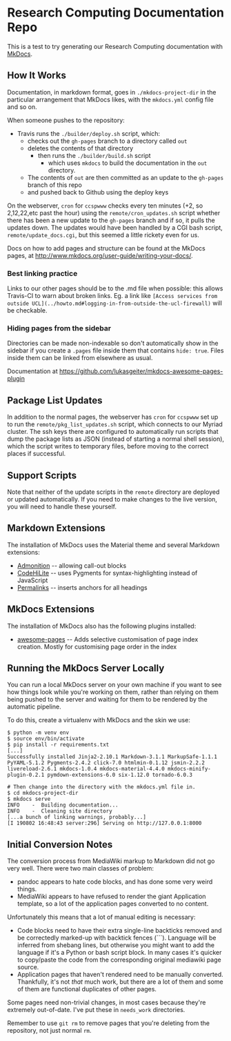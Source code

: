 # Research Computing Documentation Repo

This is a test to try generating our Research Computing documentation with [MkDocs](https://www.mkdocs.org/).

## How It Works

Documentation, in markdown format, goes in `./mkdocs-project-dir` in the particular arrangement that MkDocs likes, with the `mkdocs.yml` config file and so on.

When someone pushes to the repository:
 - Travis runs the `./builder/deploy.sh` script, which:
   - checks out the `gh-pages` branch to a directory called `out`
   - deletes the contents of that directory
     - then runs the `./builder/build.sh` script
       - which uses `mkdocs` to build the documentation in the `out` directory. 
   - The contents of `out` are then committed as an update to the `gh-pages` branch of this repo
   - and pushed back to Github using the deploy keys

On the webserver, `cron` for `ccspwww` checks every ten minutes (+2, so 2,12,22,etc past the hour) using the `remote/cron_updates.sh` script whether there has been a new update to the `gh-pages` branch and if so, it pulls the updates down. The updates would have been handled by a CGI bash script, `remote/update_docs.cgi`, but this seemed a little rickety even for us.

Docs on how to add pages and structure can be found at the MkDocs pages, at <http://www.mkdocs.org/user-guide/writing-your-docs/>.

### Best linking practice

Links to our other pages should be to the .md file when possible: this allows Travis-CI to warn about broken links. Eg. a link like `[Access services from outside UCL](../howto.md#logging-in-from-outside-the-ucl-firewall)` will be checkable.

### Hiding pages from the sidebar

Directories can be made non-indexable so don't automatically show in the sidebar if you create a `.pages` file inside them that contains `hide: true`. Files inside them can be linked from elsewhere as usual.

Documentation at <https://github.com/lukasgeiter/mkdocs-awesome-pages-plugin>

## Package List Updates

In addition to the normal pages, the webserver has `cron` for `ccspwww` set up to run the `remote/pkg_list_updates.sh` script, which connects to our Myriad cluster. The ssh keys there are configured to automatically run scripts that dump the package lists as JSON (instead of starting a normal shell session), which the script writes to temporary files, before moving to the correct places if successful.

## Support Scripts

Note that neither of the update scripts in the `remote` directory are deployed or updated automatically. If you need to make changes to the live version, you will need to handle these yourself.

## Markdown Extensions

The installation of MkDocs uses the Material theme and several Markdown extensions:

 - [Admonition](https://squidfunk.github.io/mkdocs-material/extensions/admonition/) -- allowing call-out blocks
 - [CodeHiLite](https://squidfunk.github.io/mkdocs-material/extensions/codehilite/) -- uses Pygments for syntax-highlighting instead of JavaScript
 - [Permalinks](https://squidfunk.github.io/mkdocs-material/extensions/permalinks/) -- inserts anchors for all headings

## MkDocs Extensions

The installation of MkDocs also has the following plugins installed:

 - [awesome-pages](https://github.com/lukasgeiter/mkdocs-awesome-pages-plugin) -- Adds selective customisation of page index creation. Mostly for customising page order in the index

## Running the MkDocs Server Locally

You can run a local MkDocs server on your own machine if you want to see how things look while you're working on them, rather than relying on them being pushed to the server and waiting for them to be rendered by the automatic pipeline.

To do this, create a virtualenv with MkDocs and the skin we use:

```
$ python -m venv env
$ source env/bin/activate
$ pip install -r requirements.txt 
[...]
Successfully installed Jinja2-2.10.1 Markdown-3.1.1 MarkupSafe-1.1.1 PyYAML-5.1.2 Pygments-2.4.2 click-7.0 htmlmin-0.1.12 jsmin-2.2.2 livereload-2.6.1 mkdocs-1.0.4 mkdocs-material-4.4.0 mkdocs-minify-plugin-0.2.1 pymdown-extensions-6.0 six-1.12.0 tornado-6.0.3

# Then change into the directory with the mkdocs.yml file in.
$ cd mkdocs-project-dir
$ mkdocs serve
INFO    -  Building documentation... 
INFO    -  Cleaning site directory 
[...a bunch of linking warnings, probably...]
[I 190802 16:48:43 server:296] Serving on http://127.0.0.1:8000
```

## Initial Conversion Notes

The conversion process from MediaWiki markup to Markdown did not go very well. There were two main classes of problem:

 - pandoc appears to hate code blocks, and has done some very weird things.
 - MediaWiki appears to have refused to render the giant Application template, so a lot of the application pages converted to no content.

Unfortunately this means that a lot of manual editing is necessary:

 - Code blocks need to have their extra single-line backticks removed and be correctedly marked-up with backtick fences (\`\`\`). Language will be inferred from shebang lines, but otherwise you might want to add the language if it's a Python or bash script block. In many cases it's quicker to copy/paste the code from the corresponding original mediawiki page source.
 - Application pages that haven't rendered need to be manually converted. Thankfully, it's not *that* much work, but there are a lot of them and some of them are functional duplicates of other pages.

Some pages need non-trivial changes, in most cases because they're extremely out-of-date. I've put these in `needs_work` directories.

Remember to use `git rm` to remove pages that you're deleting from the repository, not just normal `rm`.
